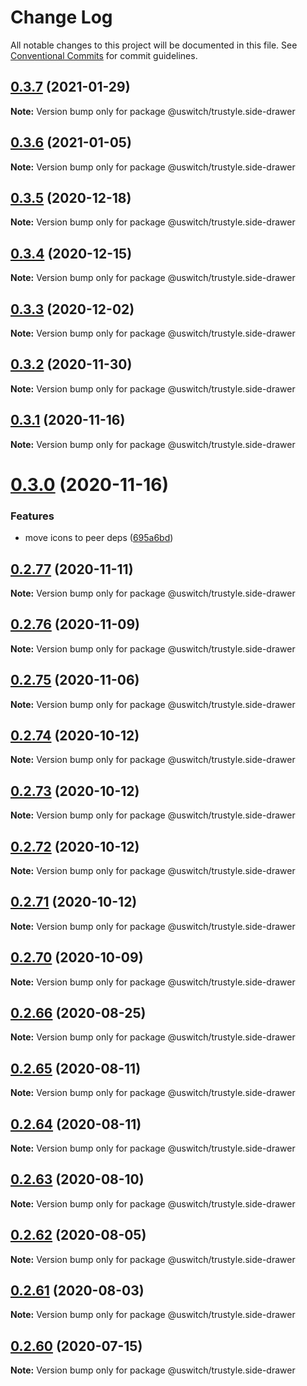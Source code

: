 # Change Log

All notable changes to this project will be documented in this file.
See [Conventional Commits](https://conventionalcommits.org) for commit guidelines.

## [0.3.7](https://github.com/uswitch/trustyle/compare/@uswitch/trustyle.side-drawer@0.3.6...@uswitch/trustyle.side-drawer@0.3.7) (2021-01-29)

**Note:** Version bump only for package @uswitch/trustyle.side-drawer





## [0.3.6](https://github.com/uswitch/trustyle/compare/@uswitch/trustyle.side-drawer@0.3.5...@uswitch/trustyle.side-drawer@0.3.6) (2021-01-05)

**Note:** Version bump only for package @uswitch/trustyle.side-drawer





## [0.3.5](https://github.com/uswitch/trustyle/compare/@uswitch/trustyle.side-drawer@0.3.4...@uswitch/trustyle.side-drawer@0.3.5) (2020-12-18)

**Note:** Version bump only for package @uswitch/trustyle.side-drawer





## [0.3.4](https://github.com/uswitch/trustyle/compare/@uswitch/trustyle.side-drawer@0.3.3...@uswitch/trustyle.side-drawer@0.3.4) (2020-12-15)

**Note:** Version bump only for package @uswitch/trustyle.side-drawer





## [0.3.3](https://github.com/uswitch/trustyle/compare/@uswitch/trustyle.side-drawer@0.3.2...@uswitch/trustyle.side-drawer@0.3.3) (2020-12-02)

**Note:** Version bump only for package @uswitch/trustyle.side-drawer





## [0.3.2](https://github.com/uswitch/trustyle/compare/@uswitch/trustyle.side-drawer@0.3.1...@uswitch/trustyle.side-drawer@0.3.2) (2020-11-30)

**Note:** Version bump only for package @uswitch/trustyle.side-drawer






## [0.3.1](https://github.com/uswitch/trustyle/compare/@uswitch/trustyle.side-drawer@0.3.0...@uswitch/trustyle.side-drawer@0.3.1) (2020-11-16)

**Note:** Version bump only for package @uswitch/trustyle.side-drawer





# [0.3.0](https://github.com/uswitch/trustyle/compare/@uswitch/trustyle.side-drawer@0.2.77...@uswitch/trustyle.side-drawer@0.3.0) (2020-11-16)


### Features

* move icons to peer deps ([695a6bd](https://github.com/uswitch/trustyle/commit/695a6bd))





## [0.2.77](https://github.com/uswitch/trustyle/compare/@uswitch/trustyle.side-drawer@0.2.76...@uswitch/trustyle.side-drawer@0.2.77) (2020-11-11)

**Note:** Version bump only for package @uswitch/trustyle.side-drawer





## [0.2.76](https://github.com/uswitch/trustyle/compare/@uswitch/trustyle.side-drawer@0.2.75...@uswitch/trustyle.side-drawer@0.2.76) (2020-11-09)

**Note:** Version bump only for package @uswitch/trustyle.side-drawer





## [0.2.75](https://github.com/uswitch/trustyle/compare/@uswitch/trustyle.side-drawer@0.2.74...@uswitch/trustyle.side-drawer@0.2.75) (2020-11-06)

**Note:** Version bump only for package @uswitch/trustyle.side-drawer





## [0.2.74](https://github.com/uswitch/trustyle/compare/@uswitch/trustyle.side-drawer@0.2.72...@uswitch/trustyle.side-drawer@0.2.74) (2020-10-12)

**Note:** Version bump only for package @uswitch/trustyle.side-drawer





## [0.2.73](https://github.com/uswitch/trustyle/compare/@uswitch/trustyle.side-drawer@0.2.72...@uswitch/trustyle.side-drawer@0.2.73) (2020-10-12)

**Note:** Version bump only for package @uswitch/trustyle.side-drawer





## [0.2.72](https://github.com/uswitch/trustyle/compare/@uswitch/trustyle.side-drawer@0.2.70...@uswitch/trustyle.side-drawer@0.2.72) (2020-10-12)

**Note:** Version bump only for package @uswitch/trustyle.side-drawer





## [0.2.71](https://github.com/uswitch/trustyle/compare/@uswitch/trustyle.side-drawer@0.2.70...@uswitch/trustyle.side-drawer@0.2.71) (2020-10-12)

**Note:** Version bump only for package @uswitch/trustyle.side-drawer





## [0.2.70](https://github.com/uswitch/trustyle/compare/@uswitch/trustyle.side-drawer@0.2.69...@uswitch/trustyle.side-drawer@0.2.70) (2020-10-09)

**Note:** Version bump only for package @uswitch/trustyle.side-drawer






## [0.2.66](https://github.com/uswitch/trustyle/compare/@uswitch/trustyle.side-drawer@0.2.65...@uswitch/trustyle.side-drawer@0.2.66) (2020-08-25)

**Note:** Version bump only for package @uswitch/trustyle.side-drawer





## [0.2.65](https://github.com/uswitch/trustyle/compare/@uswitch/trustyle.side-drawer@0.2.64...@uswitch/trustyle.side-drawer@0.2.65) (2020-08-11)

**Note:** Version bump only for package @uswitch/trustyle.side-drawer





## [0.2.64](https://github.com/uswitch/trustyle/compare/@uswitch/trustyle.side-drawer@0.2.63...@uswitch/trustyle.side-drawer@0.2.64) (2020-08-11)

**Note:** Version bump only for package @uswitch/trustyle.side-drawer





## [0.2.63](https://github.com/uswitch/trustyle/compare/@uswitch/trustyle.side-drawer@0.2.60...@uswitch/trustyle.side-drawer@0.2.63) (2020-08-10)

**Note:** Version bump only for package @uswitch/trustyle.side-drawer





## [0.2.62](https://github.com/uswitch/trustyle/compare/@uswitch/trustyle.side-drawer@0.2.60...@uswitch/trustyle.side-drawer@0.2.62) (2020-08-05)

**Note:** Version bump only for package @uswitch/trustyle.side-drawer





## [0.2.61](https://github.com/uswitch/trustyle/compare/@uswitch/trustyle.side-drawer@0.2.60...@uswitch/trustyle.side-drawer@0.2.61) (2020-08-03)

**Note:** Version bump only for package @uswitch/trustyle.side-drawer





## [0.2.60](https://github.com/uswitch/trustyle/compare/@uswitch/trustyle.side-drawer@0.2.59...@uswitch/trustyle.side-drawer@0.2.60) (2020-07-15)

**Note:** Version bump only for package @uswitch/trustyle.side-drawer
